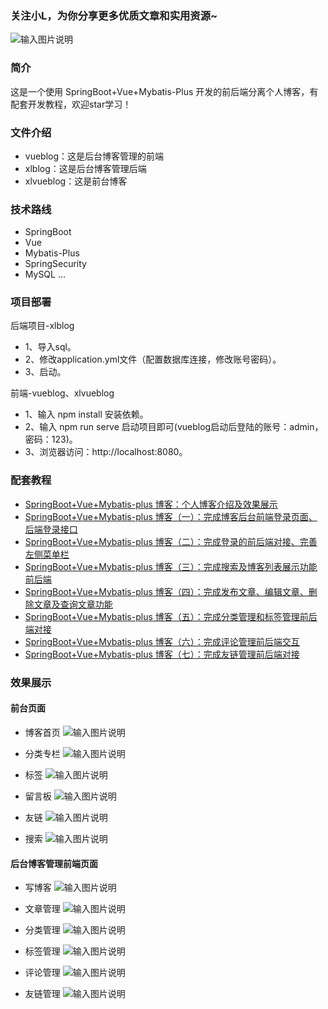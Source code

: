 ### 关注小L，为你分享更多优质文章和实用资源~
![输入图片说明](https://images.gitee.com/uploads/images/2021/0309/110313_186aef0d_7415731.png "屏幕截图.png")

### 简介
这是一个使用 SpringBoot+Vue+Mybatis-Plus 开发的前后端分离个人博客，有配套开发教程，欢迎star学习！

### 文件介绍
- vueblog：这是后台博客管理的前端
- xlblog：这是后台博客管理后端
- xlvueblog：这是前台博客

### 技术路线
- SpringBoot
- Vue
- Mybatis-Plus
- SpringSecurity
- MySQL ...

### 项目部署
 后端项目-xlblog
- 1、导入sql。
- 2、修改application.yml文件（配置数据库连接，修改账号密码）。
- 3、启动。

前端-vueblog、xlvueblog
- 1、输入 npm install 安装依赖。
- 2、输入 npm run serve 启动项目即可(vueblog启动后登陆的账号：admin，密码：123)。
- 3、浏览器访问：http://localhost:8080。


### 配套教程
- [SpringBoot+Vue+Mybatis-plus 博客：个人博客介绍及效果展示](https://blog.csdn.net/m0_45234510/article/details/114599074)
- [SpringBoot+Vue+Mybatis-plus 博客（一）：完成博客后台前端登录页面、后端登录接口](https://blog.csdn.net/m0_45234510/article/details/110405346)
- [SpringBoot+Vue+Mybatis-plus 博客（二）：完成登录的前后端对接、完善左侧菜单栏](https://blog.csdn.net/m0_45234510/article/details/110494715)
- [SpringBoot+Vue+Mybatis-plus 博客（三）：完成搜索及博客列表展示功能前后端](https://blog.csdn.net/m0_45234510/article/details/110932322)
- [SpringBoot+Vue+Mybatis-plus 博客（四）：完成发布文章、编辑文章、删除文章及查询文章功能](https://blog.csdn.net/m0_45234510/article/details/111075386)
- [SpringBoot+Vue+Mybatis-plus 博客（五）：完成分类管理和标签管理前后端对接](https://blog.csdn.net/m0_45234510/article/details/112315926)
- [SpringBoot+Vue+Mybatis-plus 博客（六）：完成评论管理前后端交互](https://blog.csdn.net/m0_45234510/article/details/114150638)
- [SpringBoot+Vue+Mybatis-plus 博客（七）：完成友链管理前后端对接](https://blog.csdn.net/m0_45234510/article/details/114155484)

### 效果展示
#### 前台页面
- 博客首页
![输入图片说明](https://images.gitee.com/uploads/images/2021/0309/105453_c1edf8b8_7415731.png "屏幕截图.png")

- 分类专栏
![输入图片说明](https://images.gitee.com/uploads/images/2021/0309/105628_27202941_7415731.png "屏幕截图.png")

- 标签
![输入图片说明](https://images.gitee.com/uploads/images/2021/0309/105637_d49ec578_7415731.png "屏幕截图.png")

- 留言板
![输入图片说明](https://images.gitee.com/uploads/images/2021/0309/105649_0283e236_7415731.png "屏幕截图.png")

- 友链
![输入图片说明](https://images.gitee.com/uploads/images/2021/0309/105655_e73b8306_7415731.png "屏幕截图.png")

- 搜索
![输入图片说明](https://images.gitee.com/uploads/images/2021/0309/105705_9a2ac88f_7415731.png "屏幕截图.png")


#### 后台博客管理前端页面

- 写博客
![输入图片说明](https://images.gitee.com/uploads/images/2021/0309/105854_1c937a22_7415731.png "屏幕截图.png")

- 文章管理
![输入图片说明](https://images.gitee.com/uploads/images/2021/0309/105916_e6767076_7415731.png "屏幕截图.png")

- 分类管理
![输入图片说明](https://images.gitee.com/uploads/images/2021/0309/105930_b0f58f72_7415731.png "屏幕截图.png")

- 标签管理
![输入图片说明](https://images.gitee.com/uploads/images/2021/0309/105939_740c0bf7_7415731.png "屏幕截图.png")

- 评论管理
![输入图片说明](https://images.gitee.com/uploads/images/2021/0309/105948_1a4cbee5_7415731.png "屏幕截图.png")

- 友链管理
![输入图片说明](https://images.gitee.com/uploads/images/2021/0309/105958_f5046423_7415731.png "屏幕截图.png")
